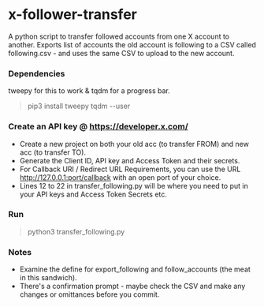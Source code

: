 # x-follower-transfer
A python script to transfer followed accounts from one X account to another. Exports list of accounts the old account is following to a CSV called following.csv - and uses the same CSV to upload to the new account.

### Dependencies
tweepy for this to work & tqdm for a progress bar.

> pip3 install tweepy tqdm --user

### Create an API key @ https://developer.x.com/
- Create a new project on both your old acc (to transfer FROM) and new acc (to transfer TO).
- Generate the Client ID, API key and Access Token and their secrets.
- For Callback URI / Redirect URL Requirements, you can use the URL http://127.0.0.1:port/callback with an open port of your choice.
- Lines 12 to 22 in transfer_following.py will be where you need to put in your API keys and Access Token Secrets etc.

### Run
> python3 transfer_following.py

### Notes
- Examine the define for export_following and follow_accounts (the meat in this sandwich).
- There's a confirmation prompt - maybe check the CSV and make any changes or omittances before you commit.
